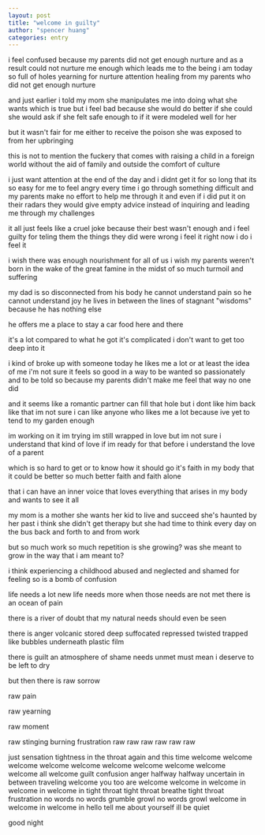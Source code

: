 ```yaml
---
layout: post
title: "welcome in guilty"
author: "spencer huang"
categories: entry
---
```


i feel confused because
my parents did not get enough nurture
and as a result could not nurture me enough
which leads me to the being i am today
so full of holes
yearning for nurture
attention
healing
from my parents
who did not get enough nurture

and just earlier i told my mom she manipulates me into doing what she wants
which is true
but i feel bad because
she would do better if she could
she would ask if she felt safe enough to
if it were modeled well for her

but it wasn't fair for me either
to receive the poison she was exposed to
from her upbringing

this is not to mention the fuckery
that comes with raising a child in a foreign world
without the aid of family 
and outside the comfort of culture

i just want attention at the end of the day
and i didnt get it for so long that 
its so easy for me to feel angry
every time i go through something difficult
and my parents make no effort to help me through it
and even if i did put it on their radars
they would give empty advice 
instead of
inquiring and leading me through my challenges

it all just feels like a cruel joke
because their best wasn't enough
and i feel guilty for teling them the things they did were wrong
i feel it right now
i do
i feel it

i wish there was enough nourishment 
for all of us
i wish
my parents weren't born in the wake
of the great famine
in the midst of so much turmoil and suffering

my dad is so disconnected from his body
he cannot understand pain 
so he cannot understand joy
he lives in between the lines
of stagnant "wisdoms"
because he has nothing else

he offers me a place to stay
a car 
food here and there

it's a lot compared to what he got
it's complicated
i don't want to get too deep into it

i kind of broke up with someone today
he likes me a lot
or at least the idea of me 
i'm not sure
it feels so good
in a way
to be wanted so passionately
and to be told so
because my parents didn't make me feel that way
no one did 

and it seems like a romantic partner can fill that hole
but i dont like him back like that
im not sure i can like anyone who likes me a lot
because ive yet to tend to my garden
enough

im working on it
im trying
im still wrapped in love
but im not sure i understand that kind of love
if im ready for that
before i understand 
the love of a parent

which is so hard to get
or to know how it should go
it's faith in my body
that it could be better
so much better
faith and faith alone

that i can have an inner voice
that loves everything that arises in my body
and wants to see it all

my mom is a mother 
she wants her kid to live and succeed
she's haunted by her past
i think
she didn't get therapy
but she had time to think
every day on the bus 
back and forth to and from
work

but so much work
so much repetition
is she growing?
was she meant to grow in the way
that i am meant to?

i think experiencing a childhood
abused
and neglected
and shamed for feeling so
is a bomb of confusion

life needs a lot
new life needs more
when those needs are not met
there is an ocean of pain

there is a river of doubt 
that my natural needs
should even be seen

there is anger
volcanic
stored deep 
suffocated
repressed
twisted
trapped like bubbles underneath
plastic film

there is guilt
an atmosphere of shame
needs unmet must mean i deserve to be left to dry

but then there
is 
raw
sorrow

raw
pain

raw yearning

raw moment

raw stinging burning frustration
raw
raw
raw
raw
raw
raw

just sensation
tightness in the throat 
again and this time
welcome
welcome
welcome
welcome
welcome
welcome
welcome
welcome
welcome
welcome
all welcome
guilt
confusion
anger
halfway
halfway
uncertain
in between
traveling
welcome you too
are welcome
welcome in welcome in welcome in welcome
in
tight throat
tight throat breathe
tight throat 
frustration no words
no words grumble growl
no words growl
welcome in welcome in welcome in 
hello tell me about yourself ill be quiet

good night 